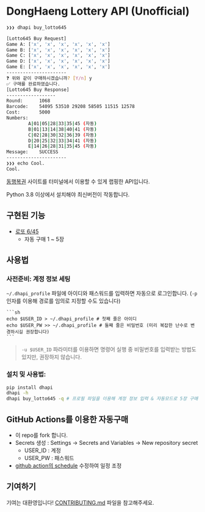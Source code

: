 # DongHaeng Lottery API (Unofficial)

```sh
❯❯❯ dhapi buy_lotto645

[Lotto645 Buy Request]
Game A: ['x', 'x', 'x', 'x', 'x', 'x']
Game B: ['x', 'x', 'x', 'x', 'x', 'x']
Game C: ['x', 'x', 'x', 'x', 'x', 'x']
Game D: ['x', 'x', 'x', 'x', 'x', 'x']
Game E: ['x', 'x', 'x', 'x', 'x', 'x']
----------------------
❓ 위와 같이 구매하시겠습니까? [Y/n] y
✅ 구매를 완료하였습니다.
[Lotto645 Buy Response]
------------------
Round:		1068
Barcode:	54095 53510 29208 58505 11515 12578
Cost:		5000
Numbers:
		A|01|05|28|33|35|45 (자동)
		B|01|13|14|38|40|41 (자동)
		C|02|28|30|32|36|39 (자동)
		D|20|25|32|33|34|41 (자동)
		E|14|26|28|31|35|45 (자동)
Message:	SUCCESS
----------------------
❯❯❯ echo Cool.
Cool.
```

[동행복권](https://dhlottery.co.kr/) 사이트를 터미널에서 이용할 수 있게 랩핑한 API입니다.

Python 3.8 이상에서 설치해야 최신버전이 작동합니다.

## 구현된 기능

-   [로또 6/45](https://dhlottery.co.kr/gameInfo.do?method=gameMethod&wiselog=H_B_1_1)
    -   자동 구매 1 ~ 5장

## 사용법

### 사전준비: 계정 정보 세팅

`~/.dhapi_profile` 파일에 아이디와 패스워드를 입력하면 자동으로 로그인합니다. (`-p` 인자를 이용해 경로를 임의로 지정할 수도 있습니다)

    ```sh
    echo $USER_ID > ~/.dhapi_profile # 첫째 줄은 아이디
    echo $USER_PW >> ~/.dhapi_profile # 둘째 줄은 비밀번호 (미리 복잡한 난수로 변경하시길 권장합니다)
    ```

> `-u $USER_ID` 파라미터를 이용하면 명령어 실행 중 비밀번호를 입력받는 방법도 있지만, 권장하지 않습니다.

### 설치 밎 사용법:

```sh
pip install dhapi
dhapi -h
dhapi buy_lotto645 -q # 프로필 파일을 이용해 계정 정보 입력 & 자동모드로 5장 구매
```

## GitHub Actions를 이용한 자동구매

- 이 repo를 fork 합니다.
- Secrets 생성 :  Settings -> Secrets and Variables -> New repository secret
  - USER_ID : 계정
  - USER_PW : 패스워드 
- [github action의 schedule](.github/workflows/buyLotto645.yml) 수정하여 일정 조정

## 기여하기

기여는 대환영입니다! [CONTRIBUTING.md](/docs/CONTRIBUTING.md) 파일을 참고해주세요.
